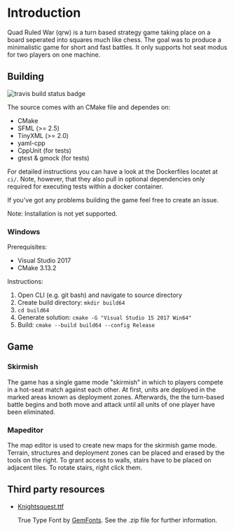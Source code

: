 # Introduction

Quad Ruled War (qrw) is a turn based strategy game taking place on a board seperated into squares much like chess. The goal was to produce a minimalistic game for short and fast battles. It only supports hot seat modus for two players on one machine.

## Building

![travis build status badge](https://travis-ci.org/namelessvoid/qrwar.svg?branch=master)

The source comes with an CMake file and dependes on:

- CMake
- SFML (>= 2.5)
- TinyXML (>= 2.0)
- yaml-cpp 
- CppUnit (for tests)
- gtest & gmock (for tests)

For detailed instructions you can have a look at the Dockerfiles locatet at `ci/`. Note, however, that they also pull in optional dependencies only required for executing tests within a docker container.

If you've got any problems building the game feel free to create an issue.

Note: Installation is not yet supported.

### Windows

Prerequisites:

- Visual Studio 2017
- CMake 3.13.2

Instructions:

1. Open CLI (e.g. git bash) and navigate to source directory
2. Create build directory: `mkdir build64`
3. `cd build64`
4. Generate solution: `cmake -G "Visual Studio 15 2017 Win64"`
5. Build: `cmake --build build64 --config Release`

## Game

### Skirmish

The game has a single game mode "skirmish" in which to players compete in a hot-seat match against each other. At first, units are deployed in the marked areas known as deployment zones. Afterwards, the the turn-based battle begins and both move and attack until all units of one player have been eliminated.

### Mapeditor

The map editor is used to create new maps for the skirmish game mode. Terrain, structures and deployment zones can be placed and erased by the tools on the right. To grant access to walls, stairs have to be placed on adjacent tiles. To rotate stairs, right click them.


## Third party resources

- [Knightsquest.ttf](http://moorstation.org/typoasis/designers/graham/fonts/knightsq.zip)

  True Type Font by [GemFonts](http://moorstation.org/typoasis/designers/gemnew/home.html). See the .zip file for further information.

